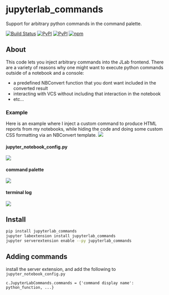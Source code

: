# jupyterlab_commands
Support for arbitrary python commands in the command palette. 

[![Build Status](https://travis-ci.org/timkpaine/jupyterlab_commands.svg?branch=master)](https://travis-ci.org/timkpaine/jupyterlab_commands)
[![PyPI](https://img.shields.io/pypi/l/jupyterlab_commands.svg)](https://pypi.python.org/pypi/jupyterlab_commands)
[![PyPI](https://img.shields.io/pypi/v/jupyterlab_commands.svg)](https://pypi.python.org/pypi/jupyterlab_commands)
[![npm](https://img.shields.io/npm/v/jupyterlab_commands.svg)](https://www.npmjs.com/package/jupyterlab_commands)



## About
This code lets you inject arbitrary commands into the JLab frontend. There are a variety of reasons why one might want to execute python commands outside of a notebook and a console:

- a predefined NBConvert function that you dont want included in the converted result
- interacting with VCS without including that interaction in the notebook
- etc...

### Example
Here is an example where I inject a custom command to produce HTML reports from my notebooks, while hiding the code and doing some custom CSS formatting via an NBConvert template. 
![](https://raw.githubusercontent.com/timkpaine/jupyterlab_commands/master/docs/example.gif)


#### jupyter_notebook_config.py
![](https://raw.githubusercontent.com/timkpaine/jupyterlab_commands/master/docs/1.png)

#### command palette
![](https://raw.githubusercontent.com/timkpaine/jupyterlab_commands/master/docs/2.png)

#### terminal log
![](https://raw.githubusercontent.com/timkpaine/jupyterlab_commands/master/docs/3.png)


## Install
```bash
pip install jupyterlab_commands
jupyter labextension install jupyterlab_commands
jupyter serverextension enable --py jupyterlab_commands
```

## Adding commands
install the server extension, and add the following to `jupyter_notebook_config.py`

```python3
c.JupyterLabCommands.commands = {'command display name': python_function, ...}
```
